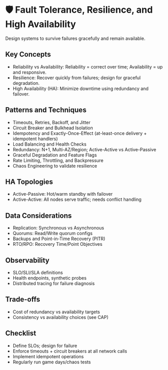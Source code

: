 # 🛡️ Fault Tolerance, Resilience, and High Availability

Design systems to survive failures gracefully and remain available.

## Key Concepts
- Reliability vs Availability: Reliability = correct over time; Availability = up and responsive.
- Resilience: Recover quickly from failures; design for graceful degradation.
- High Availability (HA): Minimize downtime using redundancy and failover.

## Patterns and Techniques
- Timeouts, Retries, Backoff, and Jitter
- Circuit Breaker and Bulkhead Isolation
- Idempotency and Exactly-Once-Effect (at-least-once delivery + idempotent handlers)
- Load Balancing and Health Checks
- Redundancy: N+1, Multi-AZ/Region; Active-Active vs Active-Passive
- Graceful Degradation and Feature Flags
- Rate Limiting, Throttling, and Backpressure
- Chaos Engineering to validate resilience

## HA Topologies
- Active-Passive: Hot/warm standby with failover
- Active-Active: All nodes serve traffic; needs conflict handling

## Data Considerations
- Replication: Synchronous vs Asynchronous
- Quorums: Read/Write quorum configs
- Backups and Point-in-Time Recovery (PITR)
- RTO/RPO: Recovery Time/Point Objectives

## Observability
- SLO/SLI/SLA definitions
- Health endpoints, synthetic probes
- Distributed tracing for failure diagnosis

## Trade-offs
- Cost of redundancy vs availability targets
- Consistency vs availability choices (see CAP)

## Checklist
- Define SLOs; design for failure
- Enforce timeouts + circuit breakers at all network calls
- Implement idempotent operations
- Regularly run game days/chaos tests
